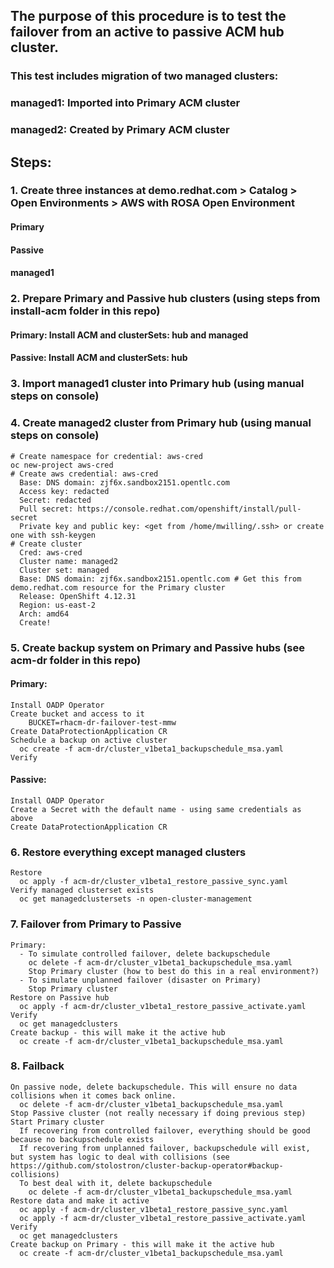 ## The purpose of this procedure is to test the failover from an active to passive ACM hub cluster.
### This test includes migration of two managed clusters:
### managed1: Imported into Primary ACM cluster
### managed2: Created by Primary ACM cluster

## Steps:

### 1. Create three instances at demo.redhat.com > Catalog > Open Environments > AWS with ROSA Open Environment
#### Primary
#### Passive
#### managed1

### 2. Prepare Primary and Passive hub clusters (using steps from install-acm folder in this repo)
#### Primary: Install ACM and clusterSets: hub and managed
#### Passive: Install ACM and clusterSets: hub

### 3. Import managed1 cluster into Primary hub (using manual steps on console)

### 4. Create managed2 cluster from Primary hub (using manual steps on console)
```
# Create namespace for credential: aws-cred
oc new-project aws-cred
# Create aws credential: aws-cred
  Base: DNS domain: zjf6x.sandbox2151.opentlc.com
  Access key: redacted
  Secret: redacted
  Pull secret: https://console.redhat.com/openshift/install/pull-secret
  Private key and public key: <get from /home/mwilling/.ssh> or create one with ssh-keygen
# Create cluster
  Cred: aws-cred
  Cluster name: managed2
  Cluster set: managed
  Base: DNS domain: zjf6x.sandbox2151.opentlc.com # Get this from demo.redhat.com resource for the Primary cluster
  Release: OpenShift 4.12.31
  Region: us-east-2
  Arch: amd64
  Create!
```

### 5. Create backup system on Primary and Passive hubs (see acm-dr folder in this repo)
#### Primary:
```
Install OADP Operator
Create bucket and access to it
    BUCKET=rhacm-dr-failover-test-mmw
Create DataProtectionApplication CR
Schedule a backup on active cluster
  oc create -f acm-dr/cluster_v1beta1_backupschedule_msa.yaml
Verify
```
#### Passive:
```
Install OADP Operator
Create a Secret with the default name - using same credentials as above
Create DataProtectionApplication CR
```

### 6. Restore everything except managed clusters
```
Restore
  oc apply -f acm-dr/cluster_v1beta1_restore_passive_sync.yaml
Verify managed clusterset exists
  oc get managedclustersets -n open-cluster-management
```
### 7. Failover from Primary to Passive
```
Primary:
  - To simulate controlled failover, delete backupschedule
    oc delete -f acm-dr/cluster_v1beta1_backupschedule_msa.yaml
    Stop Primary cluster (how to best do this in a real environment?)
  - To simulate unplanned failover (disaster on Primary)
    Stop Primary cluster
Restore on Passive hub
  oc apply -f acm-dr/cluster_v1beta1_restore_passive_activate.yaml
Verify
  oc get managedclusters
Create backup - this will make it the active hub
  oc create -f acm-dr/cluster_v1beta1_backupschedule_msa.yaml
```
### 8. Failback
```
On passive node, delete backupschedule. This will ensure no data collisions when it comes back online.
  oc delete -f acm-dr/cluster_v1beta1_backupschedule_msa.yaml
Stop Passive cluster (not really necessary if doing previous step)
Start Primary cluster
  If recovering from controlled failover, everything should be good because no backupschedule exists
  If recovering from unplanned failover, backupschedule will exist, but system has logic to deal with collisions (see https://github.com/stolostron/cluster-backup-operator#backup-collisions)
  To best deal with it, delete backupschedule
    oc delete -f acm-dr/cluster_v1beta1_backupschedule_msa.yaml
Restore data and make it active
  oc apply -f acm-dr/cluster_v1beta1_restore_passive_sync.yaml
  oc apply -f acm-dr/cluster_v1beta1_restore_passive_activate.yaml
Verify
  oc get managedclusters
Create backup on Primary - this will make it the active hub
  oc create -f acm-dr/cluster_v1beta1_backupschedule_msa.yaml
```
